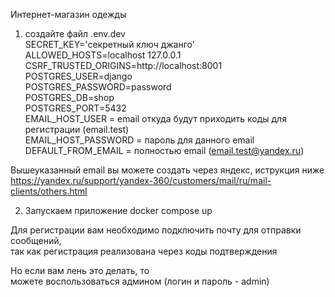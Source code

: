 Интернет-магазин одежды  
1. создайте файл .env.dev  
SECRET_KEY='секретный ключ джанго'  
ALLOWED_HOSTS=localhost 127.0.0.1  
CSRF_TRUSTED_ORIGINS=http://localhost:8001  
POSTGRES_USER=django  
POSTGRES_PASSWORD=password  
POSTGRES_DB=shop  
POSTGRES_PORT=5432  
EMAIL_HOST_USER = email откуда будут приходить коды для регистрации (email.test)  
EMAIL_HOST_PASSWORD = пароль для данного email
DEFAULT_FROM_EMAIL = полностью email (email.test@yandex.ru)

Вышеуказанный email вы можете создать через яндекс, иструкция ниже  
https://yandex.ru/support/yandex-360/customers/mail/ru/mail-clients/others.html  

2. Запускаем приложение
   docker compose up



Для регистрации вам необходимо подключить почту для отправки сообщений,  
так как регистрация реализована через коды подтверждения  
  
Но если вам лень это делать, то   
можете воспользоваться админом (логин и пароль - admin)  
